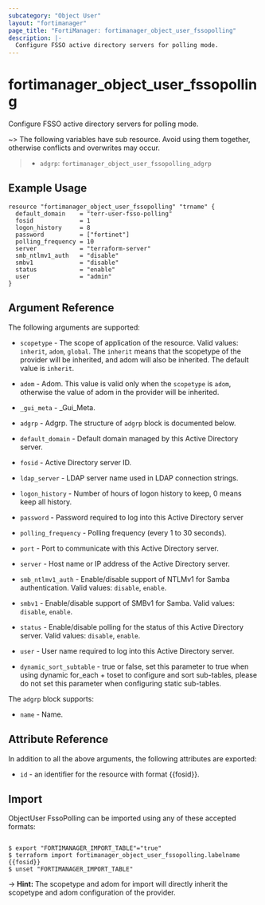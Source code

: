 ```yaml
---
subcategory: "Object User"
layout: "fortimanager"
page_title: "FortiManager: fortimanager_object_user_fssopolling"
description: |-
  Configure FSSO active directory servers for polling mode.
---
```


# fortimanager_object_user_fssopolling
Configure FSSO active directory servers for polling mode.

~> The following variables have sub resource. Avoid using them together, otherwise conflicts and overwrites may occur.
>- `adgrp`: `fortimanager_object_user_fssopolling_adgrp`



## Example Usage

```hcl
resource "fortimanager_object_user_fssopolling" "trname" {
  default_domain    = "terr-user-fsso-polling"
  fosid             = 1
  logon_history     = 8
  password          = ["fortinet"]
  polling_frequency = 10
  server            = "terraform-server"
  smb_ntlmv1_auth   = "disable"
  smbv1             = "disable"
  status            = "enable"
  user              = "admin"
}
```

## Argument Reference


The following arguments are supported:

* `scopetype` - The scope of application of the resource. Valid values: `inherit`, `adom`, `global`. The `inherit` means that the scopetype of the provider will be inherited, and adom will also be inherited. The default value is `inherit`.
* `adom` - Adom. This value is valid only when the `scopetype` is `adom`, otherwise the value of adom in the provider will be inherited.

* `_gui_meta` - _Gui_Meta.
* `adgrp` - Adgrp. The structure of `adgrp` block is documented below.
* `default_domain` - Default domain managed by this Active Directory server.
* `fosid` - Active Directory server ID.
* `ldap_server` - LDAP server name used in LDAP connection strings.
* `logon_history` - Number of hours of logon history to keep, 0 means keep all history.
* `password` - Password required to log into this Active Directory server
* `polling_frequency` - Polling frequency (every 1 to 30 seconds).
* `port` - Port to communicate with this Active Directory server.
* `server` - Host name or IP address of the Active Directory server.
* `smb_ntlmv1_auth` - Enable/disable support of NTLMv1 for Samba authentication. Valid values: `disable`, `enable`.

* `smbv1` - Enable/disable support of SMBv1 for Samba. Valid values: `disable`, `enable`.

* `status` - Enable/disable polling for the status of this Active Directory server. Valid values: `disable`, `enable`.

* `user` - User name required to log into this Active Directory server.
* `dynamic_sort_subtable` - true or false, set this parameter to true when using dynamic for_each + toset to configure and sort sub-tables, please do not set this parameter when configuring static sub-tables.

The `adgrp` block supports:

* `name` - Name.


## Attribute Reference

In addition to all the above arguments, the following attributes are exported:
* `id` - an identifier for the resource with format {{fosid}}.

## Import

ObjectUser FssoPolling can be imported using any of these accepted formats:
```

$ export "FORTIMANAGER_IMPORT_TABLE"="true"
$ terraform import fortimanager_object_user_fssopolling.labelname {{fosid}}
$ unset "FORTIMANAGER_IMPORT_TABLE"
```
-> **Hint:** The scopetype and adom for import will directly inherit the scopetype and adom configuration of the provider.
